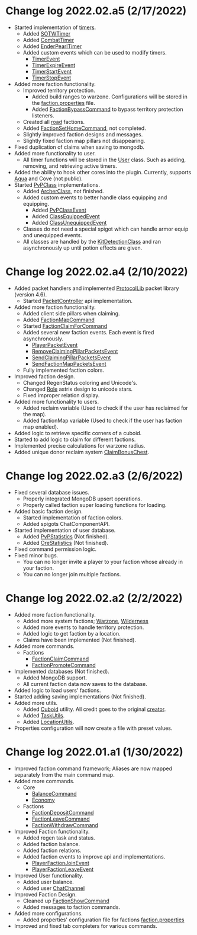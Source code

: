 # Change log 2022.02.a5 (2/17/2022)
- Started implementation of [timers](https://github.com/HackusatePvP/hcr-core/blob/main/src/main/java/dev/hcr/hcf/timers/Timer.java).
  - Added [SOTWTimer](https://github.com/HackusatePvP/hcr-core/blob/main/src/main/java/dev/hcr/hcf/timers/types/server/SOTWTimer.java)
  - Added [CombatTimer](https://github.com/HackusatePvP/hcr-core/blob/main/src/main/java/dev/hcr/hcf/timers/types/players/CombatTimer.java)
  - Added [EnderPearlTimer](https://github.com/HackusatePvP/hcr-core/blob/main/src/main/java/dev/hcr/hcf/timers/types/players/EnderPearlTimer.java)
  - Added custom events which can be used to modify timers.
    - [TimerEvent](https://github.com/HackusatePvP/hcr-core/blob/main/src/main/java/dev/hcr/hcf/timers/structure/TimerEvent.java)
    - [TimerExpireEvent](https://github.com/HackusatePvP/hcr-core/blob/main/src/main/java/dev/hcr/hcf/timers/structure/TimerExpireEvent.java)
    - [TimerStartEvent](https://github.com/HackusatePvP/hcr-core/blob/main/src/main/java/dev/hcr/hcf/timers/structure/TimerStartEvent.java)
    - [TimerStopEvent](https://github.com/HackusatePvP/hcr-core/blob/main/src/main/java/dev/hcr/hcf/timers/structure/TimerStopEvent.java)
- Added more faction functionality.
  - Improved territory protection.
    - Added build ranges to warzone. Configurations will be stored in the [faction.properties](https://github.com/HackusatePvP/hcr-core/blob/main/src/main/resources/factions/faction.properties) file.
    - Added [FactionBypassCommand](https://github.com/HackusatePvP/hcr-core/tree/main/src/main/java/dev/hcr/hcf/factions/commands/staff/FactionBypassCommand.java) to bypass territory protection listeners.
  - Created all [road](https://github.com/HackusatePvP/hcr-core/tree/main/src/main/java/dev/hcr/hcf/factions/types/roads/RoadFaction.java) factions.
  - Added [FactionSetHomeCommand](https://github.com/HackusatePvP/hcr-core/tree/main/src/main/java/dev/hcr/hcf/factions/commands/captain/FactionSetHomeCommand.java), not completed.
  - Slightly improved faction designs and messages.
  - Slightly fixed faction map pillars not disappearing.
- Fixed duplication of claims when saving to mongodb.
- Added more functionality to user.
  - All timer functions will be stored in the [User](https://github.com/HackusatePvP/hcr-core/blob/main/src/main/java/dev/hcr/hcf/users/User.java) class. Such as adding, removing, and retrieving active timers.
- Added the ability to hook other cores into the plugin. Currently, supports [Aqua](https://www.mc-market.org/resources/11118/) and Cove (not public).  
- Started [PvPClass](https://github.com/HackusatePvP/hcr-core/tree/main/src/main/java/dev/hcr/hcf/pvpclass/PvPClass.java) implementations.
  - Added [ArcherClass](https://github.com/HackusatePvP/hcr-core/tree/main/src/main/java/dev/hcr/hcf/pvpclass/types/ArcherClass.java), not finished.
  - Added custom events to better handle class equipping and equipping.
    - Added [PvPClassEvent](https://github.com/HackusatePvP/hcr-core/tree/main/src/main/java/dev/hcr/hcf/pvpclass/events/PvPClassEvent.java)
    - Added [ClassEquippedEvent](https://github.com/HackusatePvP/hcr-core/tree/main/src/main/java/dev/hcr/hcf/pvpclass/events/ClassEquippedEvent.java)
    - Added [ClassUnequippedEvent](https://github.com/HackusatePvP/hcr-core/tree/main/src/main/java/dev/hcr/hcf/pvpclass/events/ClassUnequippedEvent.java)
  - Classes do not need a special spigot which can handle armor equip and unequipped events.
  - All classes are handled by the [KitDetectionClass](https://github.com/HackusatePvP/hcr-core/tree/main/src/main/java/dev/hcr/hcf/pvpclass/KitDetectionTask.java) and ran asynchronously up until potion effects are given.

# Change log 2022.02.a4 (2/10/2022)
- Added packet handlers and implemented [ProtocolLib](https://www.spigotmc.org/resources/protocollib.1997/) packet library (version 4.6).
  - Started [PacketController](https://github.com/HackusatePvP/hcr-core/blob/main/src/main/java/dev/hcr/hcf/packets/PacketController.java) api implementation.
- Added more faction functionality.
  - Added client side pillars when claiming.
  - Added [FactionMapCommand](https://github.com/HackusatePvP/hcr-core/blob/main/src/main/java/dev/hcr/hcf/factions/commands/member/FactionMapCommand.java)
  - Started [FactionClaimForCommand](https://github.com/HackusatePvP/hcr-core/blob/main/src/main/java/dev/hcr/hcf/factions/commands/staff/FactionClaimForCommand.java)
  - Added several new faction events. Each event is fired asynchronously.
    - [PlayerPacketEvent](https://github.com/HackusatePvP/hcr-core/tree/main/src/main/java/dev/hcr/hcf/factions/events/packets/PlayerPacketEvent.java)
    - [RemoveClaimingPillarPacketsEvent](https://github.com/HackusatePvP/hcr-core/tree/main/src/main/java/dev/hcr/hcf/factions/events/packets/RemoveClaimingPillarPacketsEvent.java)
    - [SendClaimingPillarPacketsEvent](https://github.com/HackusatePvP/hcr-core/tree/main/src/main/java/dev/hcr/hcf/factions/events/packets/SendClaimingPillarPacketsEvent.java)
    - [SendFactionMapPacketsEvent](https://github.com/HackusatePvP/hcr-core/tree/main/src/main/java/dev/hcr/hcf/factions/events/packets/SendFactionMapPacketsEvent.java)
  - Fully implemented faction colors.
- Improved faction design.
  - Changed RegenStatus coloring and Unicode's.
  - Changed [Role](https://github.com/HackusatePvP/hcr-core/blob/main/src/main/java/dev/hcr/hcf/users/faction/Role.java) astrix design to unicode stars.
  - Fixed improper relation display.
- Added more functionality to users.
  - Added reclaim variable (Used to check if the user has reclaimed for the map).
  - Added factionMap variable (Used to check if the user has faction map enabled).
- Added logic to retrieve specific corners of a cuboid.
- Started to add logic to claim for different factions.
- Implemented precise calculations for warzone radius. 
- Added unique donor reclaim system [ClaimBonusChest](https://github.com/HackusatePvP/hcr-core/blob/main/src/main/java/dev/hcr/hcf/commands/donor/ClaimBonusChestCommand.java).

# Change log 2022.02.a3 (2/6/2022)
- Fixed several database issues.
  - Properly integrated MongoDB upsert operations.
  - Properly called faction super loading functions for loading.
- Added basic faction design.
  - Started implementation of faction colors.
  - Added spigots ChatComponentAPI.
- Started implementation of user database.  
  - Added [PvPStatistics](https://github.com/HackusatePvP/hcr-core/tree/main/src/main/java/dev/hcr/hcf/users/statistics/types/PvPStatistics.java) (Not finished).
  - Added [OreStatistics](https://github.com/HackusatePvP/hcr-core/tree/main/src/main/java/dev/hcr/hcf/users/statistics/types/OreStatistics.java) (Not finished).
- Fixed command permission logic.  
- Fixed minor bugs.
  - You can no longer invite a player to your faction whose already in your faction.
  - You can no longer join multiple factions.

# Change log 2022.02.a2 (2/2/2022)
- Added more faction functionality.
  - Added more system factions; [Warzone](https://github.com/HackusatePvP/hcr-core/blob/main/src/main/java/dev/hcr/hcf/factions/types/WarzoneFaction.java), [Wilderness](https://github.com/HackusatePvP/hcr-core/blob/main/src/main/java/dev/hcr/hcf/factions/types/WildernessFaction.java)
  - Added more events to handle territory protection.
  - Added logic to get faction by a location.
  - Claims have been implemented (Not finished).
- Added more commands.
  - Factions
    - [FactionClaimCommand](https://github.com/HackusatePvP/hcr-core/blob/main/src/main/java/dev/hcr/hcf/factions/commands/coleader/FactionClaimCommand.java)
    - [FactionPromoteCommand](https://github.com/HackusatePvP/hcr-core/blob/main/src/main/java/dev/hcr/hcf/factions/commands/coleader/FactionPromoteCommand.java)
- Implemented databases (Not finished).
  - Added MongoDB support.
  - All current faction data now saves to the database.
- Added logic to load users' factions.
- Started adding saving implementations (Not finished).
- Added more utils.
  - Added [Cuboid](https://github.com/HackusatePvP/hcr-core/blob/main/src/main/java/dev/hcr/hcf/factions/claims/cuboid/Cuboid.java) utility. All credit goes to the original [creator](https://www.spigotmc.org/threads/region-cuboid.329859/).
  - Added [TaskUtils](https://github.com/HackusatePvP/hcr-core/blob/main/src/main/java/dev/hcr/hcf/utils/TaskUtils.java).
  - Added [LocationUtils](https://github.com/HackusatePvP/hcr-core/blob/main/src/main/java/dev/hcr/hcf/utils/LocationUtils.java).
- Properties configuration will now create a file with preset values.

# Change log 2022.01.a1 (1/30/2022)
- Improved faction command framework; Aliases are now mapped separately from the main command map.
- Added more commands.
  - Core
    - [BalanceCommand](https://github.com/HackusatePvP/hcr-core/blob/main/src/main/java/dev/hcr/hcf/commands/players/BalanceCommand.java)
    - [Economy](https://github.com/HackusatePvP/hcr-core/blob/main/src/main/java/dev/hcr/hcf/commands/admin/EconomyCommand.java)
  - Factions
    - [FactionDepositCommand](https://github.com/HackusatePvP/hcr-core/blob/main/src/main/java/dev/hcr/hcf/factions/commands/member/FactionDepositCommand.java)
    - [FactionLeaveCommand](https://github.com/HackusatePvP/hcr-core/blob/main/src/main/java/dev/hcr/hcf/factions/commands/member/FactionLeaveCommand.java)
    - [FactionWithdrawCommand](https://github.com/HackusatePvP/hcr-core/blob/main/src/main/java/dev/hcr/hcf/factions/commands/captain/FactionWithdrawCommand.java)
- Improved Faction functionality.
  - Added regen task and status.
  - Added faction balance.
  - Added faction relations.
  - Added faction events to improve api and implementations.
    - [PlayerFactionJoinEvent](https://github.com/HackusatePvP/hcr-core/blob/main/src/main/java/dev/hcr/hcf/factions/events/members/PlayerJoinFactionEvent.java)
    - [PlayerFactionLeaveEvent](https://github.com/HackusatePvP/hcr-core/blob/main/src/main/java/dev/hcr/hcf/factions/events/members/PlayerFactionLeaveEvent.java)
- Improved User functionality.
  - Added user balance.
  - Added user [ChatChannel](https://github.com/HackusatePvP/hcr-core/blob/main/src/main/java/dev/hcr/hcf/users/User.java)
- Improved Faction Design.
  - Cleaned up [FactionShowCommand](https://github.com/HackusatePvP/hcr-core/blob/main/src/main/java/dev/hcr/hcf/factions/commands/member/FactionShowCommand.java)
  - Added messages to faction commands.
- Added more configurations.
  - Added properties' configuration file for factions [faction.properties](https://github.com/HackusatePvP/hcr-core/blob/main/src/main/resources/factions/faction.properties)
- Improved and fixed tab completers for various commands.    
